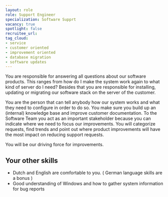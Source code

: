 ```yaml
---
layout: role
role: Support Engineer
specialization: Software Supprt
vacancy: true
spotlight: false
recruitee_url: 
tag_cloud:
- service
- customer oriented
- improvement oriented
- database migration
- software updates
---
```

 
You are responsible for answering all questions about our software products. 
This ranges from how do I make the system work again to what kind of server do I need? 
Besides that you are responsible for installing, updating or migrating our software stack on the server of the customer. 

You are the person that can tell anybody how our system works and what they need to configure in order to do so. 
You make sure you build up an (internal) knowledge base and improve customer documentation. 
To the Software Team you act as an important stakeholder because you can indicate where we need to focus our improvements. 
You will categorize requests, find trends and point out where product improvements will have the most impact on reducing support requests. 

You will be our driving force for improvements.

## Your other skills

* Dutch and English are comfortable to you. ( German language skills are a bonus )
* Good understanding of Windows and how to gather system information for bug reports
